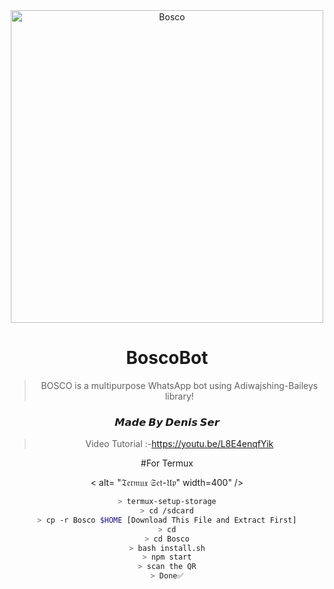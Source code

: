 <div align="center">
<img src="https://i.imgur.com/QZTvN7f.jpeg" alt="Bosco" width="500" />

# BoscoBot

> BOSCO is a multipurpose WhatsApp bot using Adiwajshing-Baileys library!
>
>

<h3 align="center">𝙈𝙖𝙙𝙚 𝘽𝙮 𝘿𝙚𝙣𝙞𝙨 𝙎𝙚𝙧</h3>


> Video Tutorial :-https://youtu.be/L8E4enqfYik
 
#For Termux
> 
 < alt= "𝔗𝔢𝔯𝔪𝔲𝔵 𝔖𝔢𝔱-𝔘𝔭" width=400" />
```sh
> termux-setup-storage
> cd /sdcard
> cp -r Bosco $HOME [Download This File and Extract First]
> cd
> cd Bosco
> bash install.sh
> npm start
> scan the QR
> Done✅
```


